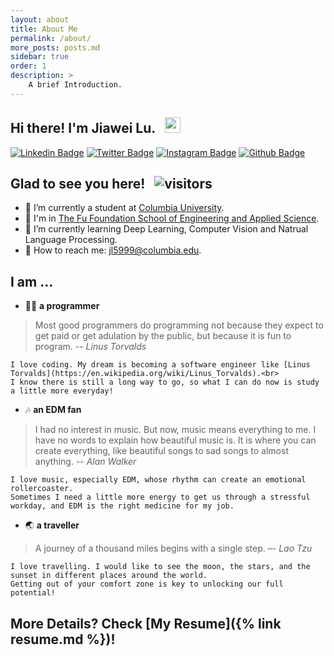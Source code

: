 ```yaml
---
layout: about
title: About Me
permalink: /about/
more_posts: posts.md
sidebar: true
order: 1
description: >
    A brief Introduction.
---
```


## Hi there! I'm Jiawei Lu. &nbsp; <img src="https://media.giphy.com/media/hvRJCLFzcasrR4ia7z/giphy.gif" width="25px">

[![Linkedin Badge](https://img.shields.io/badge/-LinkedIn-0e76a8?style=flat-square&logo=Linkedin&logoColor=white)](https://www.linkedin.com/in/jiaweilucolumbia/)
[![Twitter Badge](https://img.shields.io/badge/-Twitter-00acee?style=flat-square&logo=Twitter&logoColor=white)](https://twitter.com/JaveyLew)
[![Instagram Badge](https://img.shields.io/badge/-Instagram-e4405f?style=flat-square&logo=Instagram&logoColor=white)](https://www.instagram.com/javeylew/)
[![Github Badge](https://img.shields.io/badge/GitHub-100000?style=flat-square&logo=github&logoColor=white)](https://github.com/JiaweiLu1999)

## Glad to see you here! &nbsp; ![visitors](https://visitor-badge.glitch.me/badge?page_id=JiaweiLu1999.visitor-badge)
- :statue_of_liberty: I’m currently a student at [Columbia University](https://www.columbia.edu/). 
- :school: I'm in [The Fu Foundation School of Engineering and Applied Science](https://www.engineering.columbia.edu/).
- :seedling: I’m currently learning Deep Learning, Computer Vision and Natrual Language Processing.
- :envelope_with_arrow: How to reach me: [jl5999@columbia.edu](https://mail.google.com/).

## I am ...

-  :man_technologist: **a programmer**
> Most good programmers do programming not because they expect to get paid or get adulation by the public, but because it is fun to program.  -- *Linus Torvalds*

    I love coding. My dream is becoming a software engineer like [Linus Torvalds](https://en.wikipedia.org/wiki/Linus_Torvalds).<br>
    I know there is still a long way to go, so what I can do now is study a little more everyday!

-  :notes: **an EDM fan**
> I had no interest in music. But now, music means everything to me. I have no words to explain how beautiful music is. It is where you can create everything, like beautiful songs to sad songs to almost anything. -- *Alan Walker*

    I love music, especially EDM, whose rhythm can create an emotional rollercoaster. 
    Sometimes I need a little more energy to get us through a stressful workday, and EDM is the right medicine for my job.

-  :earth_asia: **a traveller**
> A journey of a thousand miles begins with a single step. –- *Lao Tzu*

    I love travelling. I would like to see the moon, the stars, and the sunset in different places around the world.
    Getting out of your comfort zone is key to unlocking our full potential!

## More Details? Check [**My Resume**]({% link resume.md %})!

